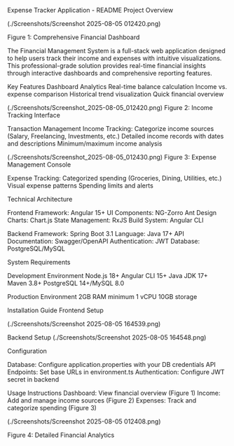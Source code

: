 Expense Tracker Application - README
Project Overview


(./Screenshots/Screenshot 2025-08-05 012420.png)

Figure 1: Comprehensive Financial Dashboard

The Financial Management System is a full-stack web application designed to help users track their income and expenses with intuitive visualizations.
This professional-grade solution provides real-time financial insights through interactive dashboards and comprehensive reporting features.

Key Features
Dashboard Analytics
Real-time balance calculation
Income vs. expense comparison
Historical trend visualization
Quick financial overview



(./Screenshots/Screenshot_2025-08-05_012420.png)
Figure 2: Income Tracking Interface

Transaction Management
Income Tracking:
Categorize income sources (Salary, Freelancing, Investments, etc.)
Detailed income records with dates and descriptions
Minimum/maximum income analysis


(./Screenshots/Screenshot_2025-08-05_012430.png)
Figure 3: Expense Management Console

Expense Tracking:
Categorized spending (Groceries, Dining, Utilities, etc.)
Visual expense patterns
Spending limits and alerts

Technical Architecture

Frontend
Framework: Angular 15+
UI Components: NG-Zorro Ant Design
Charts: Chart.js
State Management: RxJS
Build System: Angular CLI

Backend
Framework: Spring Boot 3.1
Language: Java 17+
API Documentation: Swagger/OpenAPI
Authentication: JWT
Database: PostgreSQL/MySQL

System Requirements

Development Environment
Node.js 18+
Angular CLI 15+
Java JDK 17+
Maven 3.8+
PostgreSQL 14+/MySQL 8.0

Production Environment
2GB RAM minimum
1 vCPU
10GB storage

Installation Guide
Frontend Setup

(./Screenshots/Screenshot 2025-08-05 164539.png)

Backend Setup
(./Screenshots/Screenshot 2025-08-05 164548.png)

Configuration

Database: Configure application.properties with your DB credentials
API Endpoints: Set base URLs in environment.ts
Authentication: Configure JWT secret in backend

Usage Instructions
Dashboard: View financial overview (Figure 1)
Income: Add and manage income sources (Figure 2)
Expenses: Track and categorize spending (Figure 3)


(./Screenshots/Screenshot 2025-08-05 012408.png)

Figure 4: Detailed Financial Analytics
